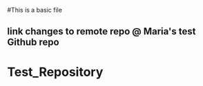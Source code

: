 #This is a basic file
## link changes to remote repo @ Maria's test Github repo

# Test_Repository


